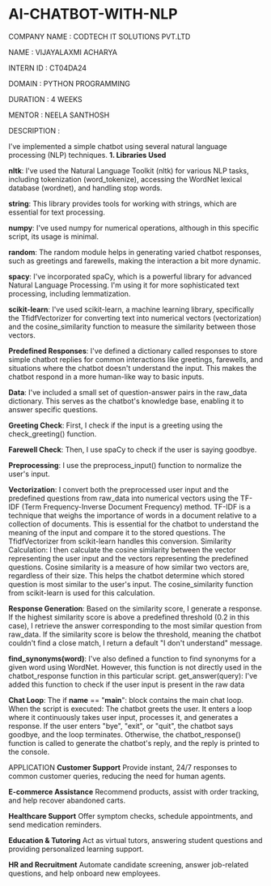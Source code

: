 # AI-CHATBOT-WITH-NLP

COMPANY NAME : CODTECH IT SOLUTIONS PVT.LTD

NAME : VIJAYALAXMI ACHARYA

INTERN ID : CT04DA24

DOMAIN : PYTHON PROGRAMMING

DURATION : 4 WEEKS

MENTOR : NEELA SANTHOSH

DESCRIPTION :

I've implemented a simple chatbot using several natural language processing (NLP) techniques.
**1. Libraries Used**

**nltk**: I've used the Natural Language Toolkit (nltk) for various NLP tasks, including tokenization (word_tokenize), accessing the WordNet lexical database (wordnet), and handling stop words.

**string**: This library provides tools for working with strings, which are essential for text processing.

**numpy**: I've used numpy for numerical operations, although in this specific script, its usage is minimal.

**random**: The random module helps in generating varied chatbot responses, such as greetings and farewells, making the interaction a bit more dynamic.

**spacy**: I've incorporated spaCy, which is a powerful library for advanced Natural Language Processing. I'm using it for more sophisticated text processing, including lemmatization.

**scikit-learn**: I've used scikit-learn, a machine learning library, specifically the TfidfVectorizer for converting text into numerical vectors (vectorization) and the cosine_similarity function to measure the similarity between those vectors.

**Predefined Responses**: I've defined a dictionary called responses to store simple chatbot replies for common interactions like greetings, farewells, and situations where the chatbot doesn't understand the input. This makes the chatbot respond in a more human-like way to basic inputs.

**Data**: I've included a small set of question-answer pairs in the raw_data dictionary. This serves as the chatbot's knowledge base, enabling it to answer specific questions.

**Greeting Check**: First, I check if the input is a greeting using the check_greeting() function.

**Farewell Check**: Then, I use spaCy to check if the user is saying goodbye.

**Preprocessing**: I use the  preprocess_input()  function to normalize the user's input.

**Vectorization**: I convert both the preprocessed user input and the predefined questions from  raw_data  into numerical vectors using the TF-IDF (Term Frequency-Inverse Document Frequency) method.  TF-IDF is a technique that weighs the importance of words in a document relative to a collection of documents.  This is essential for the chatbot to understand the meaning of the input and compare it to the stored questions.  The  TfidfVectorizer  from scikit-learn handles this conversion.
Similarity Calculation: I then calculate the cosine similarity between the vector representing the user input and the vectors representing the predefined questions.  Cosine similarity is a measure of how similar two vectors are, regardless of their size.  This helps the chatbot determine which stored question is most similar to the user's input.  The  cosine_similarity  function from scikit-learn is used for this calculation.

**Response Generation**: Based on the similarity score, I generate a response. If the highest similarity score is above a predefined threshold (0.2 in this case), I retrieve the answer corresponding to the most similar question from  raw_data.  If the similarity score is below the threshold, meaning the chatbot couldn't find a close match, I return a default "I don't understand" message.

**find_synonyms(word)**: I've also defined a function to find synonyms for a given word using WordNet.  However, this function is not directly used in the  chatbot_response  function in this particular script.
get_answer(query): I've added this function to check if the user input is present in the raw data

**Chat Loop**: The  if __name__ == "__main__":  block contains the main chat loop. When the script is executed:
The chatbot greets the user.
It enters a loop where it continuously takes user input, processes it, and generates a response.
If the user enters "bye", "exit", or "quit", the chatbot says goodbye, and the loop terminates.
Otherwise, the  chatbot_response()  function is called to generate the chatbot's reply, and the reply is printed to the console.

APPLICATION
**Customer Support**
Provide instant, 24/7 responses to common customer queries, reducing the need for human agents.

**E-commerce Assistance**
Recommend products, assist with order tracking, and help recover abandoned carts.

**Healthcare Support**
Offer symptom checks, schedule appointments, and send medication reminders.

**Education & Tutoring**
Act as virtual tutors, answering student questions and providing personalized learning support.

**HR and Recruitment**
Automate candidate screening, answer job-related questions, and help onboard new employees.

